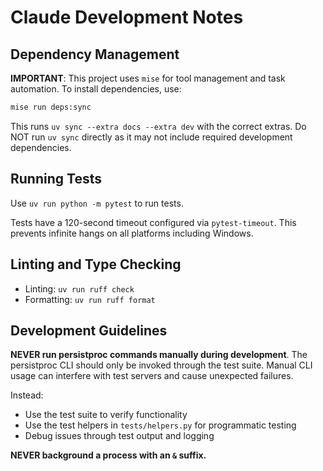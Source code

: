 # Claude Development Notes

## Dependency Management

**IMPORTANT**: This project uses `mise` for tool management and task automation. To install dependencies, use:

```bash
mise run deps:sync
```

This runs `uv sync --extra docs --extra dev` with the correct extras. Do NOT run `uv sync` directly as it may not include required development dependencies.

## Running Tests

Use `uv run python -m pytest` to run tests.

Tests have a 120-second timeout configured via `pytest-timeout`. This prevents infinite hangs on all platforms including Windows.

## Linting and Type Checking

- Linting: `uv run ruff check`
- Formatting: `uv run ruff format`

## Development Guidelines

**NEVER run persistproc commands manually during development**. The persistproc CLI should only be invoked through the test suite. Manual CLI usage can interfere with test servers and cause unexpected failures.

Instead:
- Use the test suite to verify functionality
- Use the test helpers in `tests/helpers.py` for programmatic testing
- Debug issues through test output and logging

**NEVER background a process with an `&` suffix.**